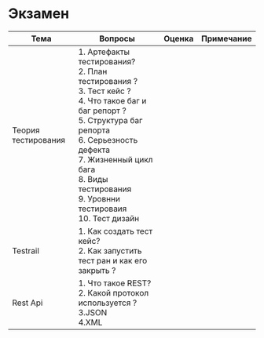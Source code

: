 Экзамен
==
| Тема                           | Вопросы                                                                                                                                            | Оценка | Примечание |
|--------------------------------|----------------------------------------------------------------------------------------------------------------------------------------------------|--------|------------|
| Теория тестирования                  | 1. Артефакты тестирования?<br/>2. План тестирования ?<br/>3. Тест кейс ?<br/>4. Что такое баг и баг репорт ?<br/>5. Структура баг репорта<br/>6. Серьезность дефекта <br/>7. Жизненный цикл бага<br/>8. Виды тестирования <br/>9. Уровнни тестироваия <br/>10. Тест дизайн  |        |            |
| Testrail         | 1. Как создать тест кейс?<br/>2. Как запустить тест ран и как его закрыть ?                                                          |        |            |
| Rest Api         | 1. Что такое REST?<br/>2. Какой протокол используется ?<br/>3.JSON<br/>4.XML                                                    |        |            |

